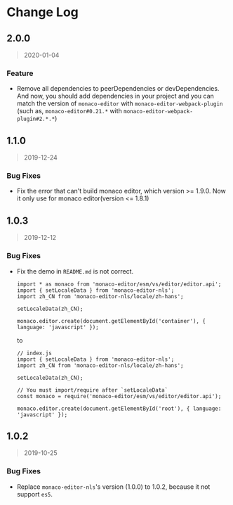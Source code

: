 # Change Log

## 2.0.0

> 2020-01-04

### Feature

- Remove all dependencies to peerDependencies or devDependencies. And now, you should add dependencies in your project and you can match the version of `monaco-editor` with `monaco-editor-webpack-plugin` (such as, `monaco-editor#0.21.*` with `monaco-editor-webpack-plugin#2.*.*`)

## 1.1.0

> 2019-12-24

### Bug Fixes

- Fix the error that can't build monaco editor, which version >= 1.9.0. Now it only use for monaco editor(version <= 1.8.1)

## 1.0.3

> 2019-12-12

### Bug Fixes

- Fix the demo in `README.md` is not correct.

    ```
    import * as monaco from 'monaco-editor/esm/vs/editor/editor.api';
    import { setLocaleData } from 'monaco-editor-nls';
    import zh_CN from 'monaco-editor-nls/locale/zh-hans';

    setLocaleData(zh_CN);

    monaco.editor.create(document.getElementById('container'), { language: 'javascript' });
    ```
    to
    ```
    // index.js
    import { setLocaleData } from 'monaco-editor-nls';
    import zh_CN from 'monaco-editor-nls/locale/zh-hans';

    setLocaleData(zh_CN);

    // You must import/require after `setLocaleData`
    const monaco = require('monaco-editor/esm/vs/editor/editor.api');

    monaco.editor.create(document.getElementById('root'), { language: 'javascript' });
    ```

## 1.0.2

> 2019-10-25

### Bug Fixes

- Replace `monaco-editor-nls`'s version (1.0.0) to 1.0.2, because it not support `es5`.
